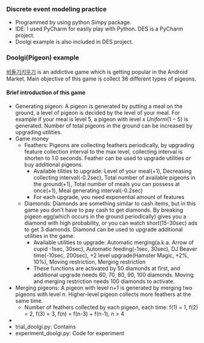### Discrete event modeling practice
* Programmed by using python Simpy package.
* IDE: I used PyCharm for easily play with Python. DES is a PyCharm project.
* Doolgi example is also included in DES project.

### Doolgi(Pigeon) example
[비둘기키우기](https://play.google.com/store/apps/details?id=com.Mouse_Duck.DoveGame&hl=ko) is an addictive game which is getting popular in the Android Market. Main objective of this game is collect 36 different types of pigeons. 

#### Brief introduction of this game
* Generating pigeon: A pigeon is generated by putting a meal on the ground, a level of pigeon is decided by the level of your meal. For example if your meal is level 5, a pigeon with level $x~Uniform(1-5)$ is generated. Number of total pigeons in the ground can be increased by upgrading utilities.  
* Game money
	* Feathers: Pigeons are collecting feathers periodically, by upgrading feature collection interval to the max level, collecting interval is shorten to 1.0 seconds. Feather can be used to upgrade utilities or buy additional pigeons. 
		* Available tilities to upgrade: Level of your meal(+1), Decreasing collecting interval(-0.2sec), Total number of available pigeons in the ground(+1), Total number of meals you can possess at once(+1), Meal generating interval(-0.2sec)
		* For each upgrade, you need exponential amount of features
	* Diamonds: Diamonds are something similar to cash items, but in this game you don't have to pay cash to get diamonds. By breaking pigeon egg(which occurs in the ground periodically) gives you a diamond with high probability, or you can watch short(15-30sec) ads to get 3 diamonds. Diamond can be used to upgrade additional utilities in the game.
		* Available utilities to upgrade: Automatic merging(a.k.a. Arrow of cupid -1sec, 30sec), Automatic feeding(-1sec, 30sec), DJ Beaver time(-10sec, 200sec), +2 level upgrade(Hamster Magic, +2%, 10%), Moving restriction, Merging restriction
		* These functions are activated by 50 diamonds at first, and additional upgrade needs 60, 70, 80, 90, 100 diamonds. Moving and merging restriction needs 100 diamonds to activate.
* Merging pigeons: A pigeon with level n+1 is generated by merging two pigeons with level n. Higher-level pigeon collects more feathers at the same time. 
	* Number of feathers collected by each pigeon, each time: f(1) = 1, f(2) = 2, f(3) = 3, f(n) = f(n-3) + f(n-1), n > 4 
*		      
* trial_doolgi.py: Contains 
* experiment_doolgi.py: Code for experiment

